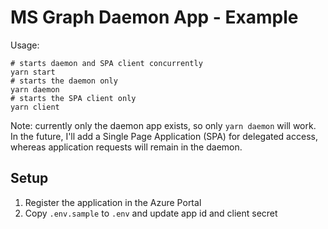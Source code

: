 # MS Graph Daemon App - Example

Usage:

```
# starts daemon and SPA client concurrently
yarn start
# starts the daemon only
yarn daemon
# starts the SPA client only
yarn client
```

Note: currently only the daemon app exists, so only `yarn daemon` will work. In the future, I'll add a
Single Page Application (SPA) for delegated access, whereas application requests will remain in the daemon.

## Setup

1. Register the application in the Azure Portal
2. Copy `.env.sample` to `.env` and update app id and client secret
